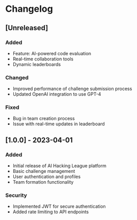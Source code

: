 # Changelog

## [Unreleased]
### Added
- Feature: AI-powered code evaluation
- Real-time collaboration tools
- Dynamic leaderboards

### Changed
- Improved performance of challenge submission process
- Updated OpenAI integration to use GPT-4

### Fixed
- Bug in team creation process
- Issue with real-time updates in leaderboard

## [1.0.0] - 2023-04-01
### Added
- Initial release of AI Hacking League platform
- Basic challenge management
- User authentication and profiles
- Team formation functionality

### Security
- Implemented JWT for secure authentication
- Added rate limiting to API endpoints